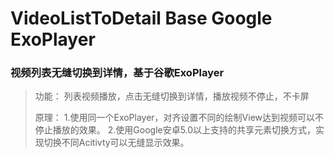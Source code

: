 # VideoListToDetail Base Google ExoPlayer
### 视频列表无缝切换到详情，基于谷歌ExoPlayer
> 功能：
> 列表视频播放，点击无缝切换到详情，播放视频不停止，不卡屏
> 
> 原理：
> 1.使用同一个ExoPlayer，对齐设置不同的绘制View达到视频可以不停止播放的效果。
> 2.使用Google安卓5.0以上支持的共享元素切换方式，实现切换不同Acitivty可以无缝显示效果。
